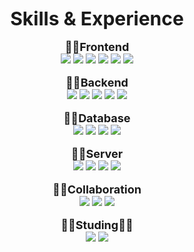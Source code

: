 
<div style="margin: 0 auto; text-align: center;">
  <div style="font-weight: bold; font-size: 30px;">Skills & Experience</div>
  <br/>
  <div style="font-weight: bold; font-size: 18px;">🐱‍🏍Frontend</div>
  <img src="https://img.shields.io/badge/Javascript-F7DF1E?style=for-the-badge&logo=Javascript&logoColor=white">
  <img src="https://img.shields.io/badge/React-61DAFB?style=for-the-badge&logo=React&logoColor=white">
  <img src="https://img.shields.io/badge/ReactNative-61DAFB?style=for-the-badge&logo=React&logoColor=white">
  <img src="https://img.shields.io/badge/StyledComponents-DB7093?style=for-the-badge&logo=StyledComponents&logoColor=white">
  <img src="https://img.shields.io/badge/HTML5-E34F26?style=for-the-badge&logo=HTML5&logoColor=white">
  <img src="https://img.shields.io/badge/CSS3-1572B6?style=for-the-badge&logo=CSS3&logoColor=white">
  <br/>
  <br/>
  <div style="font-weight: bold; font-size: 18px;">🐱‍🏍Backend</div>
  <img src="https://img.shields.io/badge/Java-007396?style=for-the-badge&logo=Java&logoColor=white">
  <img src="https://img.shields.io/badge/Python-3776AB?style=for-the-badge&logo=Python&logoColor=white">
  <img src="https://img.shields.io/badge/Flask-000000?style=for-the-badge&logo=Flask&logoColor=white">
  <img src="https://img.shields.io/badge/Spring%20Boot-6DB33F?style=for-the-badge&logo=Spring%20Boot&logoColor=white">
  <img src="https://img.shields.io/badge/Machine%20Learning-33333F?style=for-the-badge&logo=Machine%20Learning&logoColor=white">
  <br/>
  <br/>
  <div style="font-weight: bold; font-size: 18px;">🐱‍🏍Database</div>
  <img src="https://img.shields.io/badge/MySQL-4479A1?style=for-the-badge&logo=MySQL&logoColor=white">
  <img src="https://img.shields.io/badge/Oracle-F80000?style=for-the-badge&logo=Oracle&logoColor=white">
  <img src="https://img.shields.io/badge/Firebase-FFCA28?style=for-the-badge&logo=Firebase&logoColor=white">
  <img src="https://img.shields.io/badge/Elasticsearch-005571?style=for-the-badge&logo=elasticsearch&logoColor=white">
  <br/>
  <br/>
  <div style="font-weight: bold; font-size: 18px;">🐱‍🏍Server</div>
  <img src="https://img.shields.io/badge/Notion-FF6347?style=for-the-badge&logo=Notion&logoColor=white">
  <img src="https://img.shields.io/badge/Github-00BFFF?style=for-the-badge&logo=Github&logoColor=white">
  <img src="https://img.shields.io/badge/Firebase-32CD32?style=for-the-badge&logo=Firebase&logoColor=white">
  <img src="https://img.shields.io/badge/Figma-9370DB?style=for-the-badge&logo=Figma&logoColor=white">
  <br/>
  <br/>
  <div style="font-weight: bold; font-size: 18px;">🐱‍🏍Collaboration</div>
  <img src="https://img.shields.io/badge/Notion-000000?style=for-the-badge&logo=Notion&logoColor=white">
  <img src="https://img.shields.io/badge/Github-181717?style=for-the-badge&logo=Github&logoColor=white">
  <img src="https://img.shields.io/badge/Figma-F24E1E?style=for-the-badge&logo=Figma&logoColor=white">
  <br/>
  <br/>
  <div style="font-weight: bold; font-size: 18px;">🐱‍🚀Studing🐱‍🚀</div>
  <img src="https://img.shields.io/badge/Next.js-000000?style=for-the-badge&logo=next.js&logoColor=white">
  <img src="https://img.shields.io/badge/TypeScript-3178C6?style=for-the-badge&logo=typescript&logoColor=white">
</div>
<br/>
